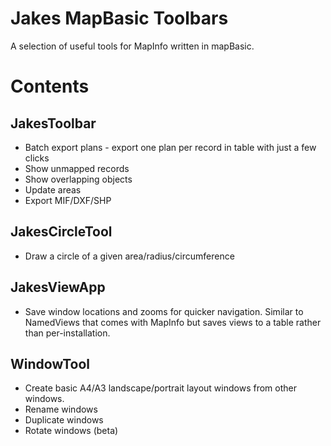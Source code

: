 Jakes MapBasic Toolbars
=======================

A selection of useful tools for MapInfo written in mapBasic.


Contents
========

JakesToolbar
------------
* Batch export plans - export one plan per record in table with just a few clicks
* Show unmapped records
* Show overlapping objects
* Update areas
* Export MIF/DXF/SHP


JakesCircleTool
---------------
* Draw a circle of a given area/radius/circumference


JakesViewApp
------------
* Save window locations and zooms for quicker navigation. Similar to NamedViews that comes with MapInfo but saves views to a table rather than per-installation.


WindowTool
----------
* Create basic A4/A3 landscape/portrait layout windows from other windows.
* Rename windows
* Duplicate windows
* Rotate windows (beta)